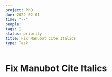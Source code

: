 ```yaml
---
project: PhD
due: 2022-02-01
time: "--"
people:
tags: 🧨
status: priority
title: Fix Manubot Cite Italics
type: Task
---
```


# Fix Manubot Cite Italics